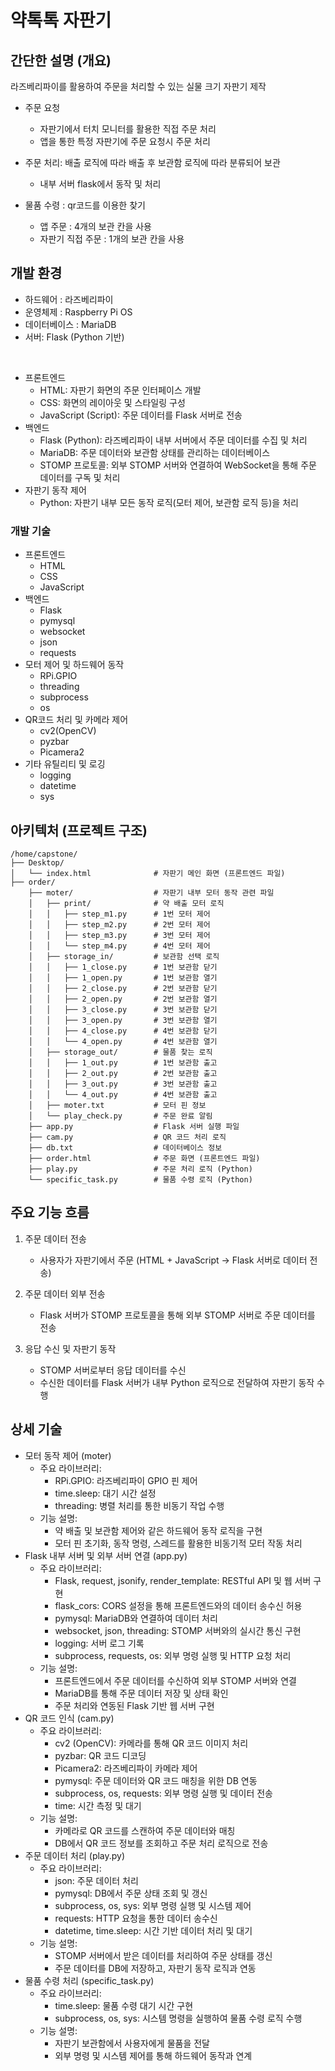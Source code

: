 # 약톡톡 자판기
## 간단한 설명 (개요)

라즈베리파이를 활용하여 주문을 처리할 수 있는 실물 크기 자판기 제작
 * 주문 요청
	- 자판기에서 터치 모니터를 활용한 직접 주문 처리
	- 앱을 통한 특정 자판기에 주문 요청시 주문 처리 

 * 주문 처리: 배출 로직에 따라 배출 후 보관함 로직에 따라 분류되어 보관
	- 내부 서버 flask에서 동작 및 처리

 * 물품 수령 : qr코드를 이용한 찾기
	- 앱 주문 : 4개의 보관 칸을 사용
	- 자판기 직접 주문 : 1개의 보관 칸을 사용

## 개발 환경

- 하드웨어 : 라즈베리파이
- 운영체제 : Raspberry Pi OS
- 데이터베이스 : MariaDB
- 서버: Flask (Python 기반)
<br>

* 프론트엔드
	- HTML: 자판기 화면의 주문 인터페이스 개발
	- CSS: 화면의 레이아웃 및 스타일링 구성
	- JavaScript (Script): 주문 데이터를 Flask 서버로 전송
* 백엔드
	- Flask (Python): 라즈베리파이 내부 서버에서 주문 데이터를 수집 및 처리
	- MariaDB: 주문 데이터와 보관함 상태를 관리하는 데이터베이스
	- STOMP 프로토콜: 외부 STOMP 서버와 연결하여 WebSocket을 통해 주문 데이터를 구독 및 처리
* 자판기 동작 제어
	- Python: 자판기 내부 모든 동작 로직(모터 제어, 보관함 로직 등)을 처리

### 개발 기술
* 프론트엔드
	- HTML
 	- CSS
 	- JavaScript
* 백엔드
  	- Flask
  	- pymysql
 	- websocket
 	- json
  	- requests
* 모터 제어 및 하드웨어 동작
  	- RPi.GPIO
 	- threading
 	- subprocess
  	- os
* QR코드 처리 및 카메라 제어
  	- cv2(OpenCV)
 	- pyzbar
 	- Picamera2
* 기타 유틸리티 및 로깅
  	- logging
 	- datetime
 	- sys

## 아키텍처 (프로젝트 구조)
```
/home/capstone/
├── Desktop/
│   └── index.html              # 자판기 메인 화면 (프론트엔드 파일)
├── order/
    ├── moter/                  # 자판기 내부 모터 동작 관련 파일
    │   ├── print/              # 약 배출 모터 로직
    │   │   ├── step_m1.py      # 1번 모터 제어
    │   │   ├── step_m2.py      # 2번 모터 제어
    │   │   ├── step_m3.py      # 3번 모터 제어
    │   │   └── step_m4.py      # 4번 모터 제어
    │   ├── storage_in/         # 보관함 선택 로직
    │   │   ├── 1_close.py      # 1번 보관함 닫기
    │   │   ├── 1_open.py       # 1번 보관함 열기
    │   │   ├── 2_close.py      # 2번 보관함 닫기
    │   │   ├── 2_open.py       # 2번 보관함 열기
    │   │   ├── 3_close.py      # 3번 보관함 닫기
    │   │   ├── 3_open.py       # 3번 보관함 열기
    │   │   ├── 4_close.py      # 4번 보관함 닫기
    │   │   └── 4_open.py       # 4번 보관함 열기
    │   ├── storage_out/        # 물품 찾는 로직
    │   │   ├── 1_out.py        # 1번 보관함 출고
    │   │   ├── 2_out.py        # 2번 보관함 출고
    │   │   ├── 3_out.py        # 3번 보관함 출고
    │   │   └── 4_out.py        # 4번 보관함 출고
    │   ├── moter.txt           # 모터 핀 정보
    │   └── play_check.py       # 주문 완료 알림
    ├── app.py                  # Flask 서버 실행 파일
    ├── cam.py                  # QR 코드 처리 로직
    ├── db.txt                  # 데이터베이스 정보
    ├── order.html              # 주문 화면 (프론트엔드 파일)
    ├── play.py                 # 주문 처리 로직 (Python)
    └── specific_task.py        # 물품 수령 로직 (Python)
```
## 주요 기능 흐름
 1. 주문 데이터 전송
	- 사용자가 자판기에서 주문 (HTML + JavaScript → Flask 서버로 데이터 전송)

 2. 주문 데이터 외부 전송
	- Flask 서버가 STOMP 프로토콜을 통해 외부 STOMP 서버로 주문 데이터를 전송

 3. 응답 수신 및 자판기 동작
	- STOMP 서버로부터 응답 데이터를 수신
	- 수신한 데이터를 Flask 서버가 내부 Python 로직으로 전달하여 자판기 동작 수행

## 상세 기술
- 모터 동작 제어 (moter)
	* 주요 라이브러리:
		- RPi.GPIO: 라즈베리파이 GPIO 핀 제어
		- time.sleep: 대기 시간 설정
		- threading: 병렬 처리를 통한 비동기 작업 수행
	* 기능 설명:
		- 약 배출 및 보관함 제어와 같은 하드웨어 동작 로직을 구현
		- 모터 핀 초기화, 동작 명령, 스레드를 활용한 비동기적 모터 작동 처리
- Flask 내부 서버 및 외부 서버 연결 (app.py)
	* 주요 라이브러리:
		- Flask, request, jsonify, render_template: RESTful API 및 웹 서버 구현
		- flask_cors: CORS 설정을 통해 프론트엔드와의 데이터 송수신 허용
		- pymysql: MariaDB와 연결하여 데이터 처리
		- websocket, json, threading: STOMP 서버와의 실시간 통신 구현
		- logging: 서버 로그 기록
		- subprocess, requests, os: 외부 명령 실행 및 HTTP 요청 처리
	* 기능 설명:
		- 프론트엔드에서 주문 데이터를 수신하여 외부 STOMP 서버와 연결
		- MariaDB를 통해 주문 데이터 저장 및 상태 확인
		- 주문 처리와 연동된 Flask 기반 웹 서버 구현
- QR 코드 인식 (cam.py)
	* 주요 라이브러리:
		- cv2 (OpenCV): 카메라를 통해 QR 코드 이미지 처리
		- pyzbar: QR 코드 디코딩
		- Picamera2: 라즈베리파이 카메라 제어
		- pymysql: 주문 데이터와 QR 코드 매칭을 위한 DB 연동
		- subprocess, os, requests: 외부 명령 실행 및 데이터 전송
		- time: 시간 측정 및 대기
	* 기능 설명:
		- 카메라로 QR 코드를 스캔하여 주문 데이터와 매칭
		- DB에서 QR 코드 정보를 조회하고 주문 처리 로직으로 전송
- 주문 데이터 처리 (play.py)
	* 주요 라이브러리:
		- json: 주문 데이터 처리
		- pymysql: DB에서 주문 상태 조회 및 갱신
		- subprocess, os, sys: 외부 명령 실행 및 시스템 제어
		- requests: HTTP 요청을 통한 데이터 송수신
		- datetime, time.sleep: 시간 기반 데이터 처리 및 대기
	* 기능 설명:
		- STOMP 서버에서 받은 데이터를 처리하여 주문 상태를 갱신
		- 주문 데이터를 DB에 저장하고, 자판기 동작 로직과 연동
- 물품 수령 처리 (specific_task.py)
	* 주요 라이브러리:
		- time.sleep: 물품 수령 대기 시간 구현
		- subprocess, os, sys: 시스템 명령을 실행하여 물품 수령 로직 수행
	* 기능 설명:
		- 자판기 보관함에서 사용자에게 물품을 전달
		- 외부 명령 및 시스템 제어를 통해 하드웨어 동작과 연계

